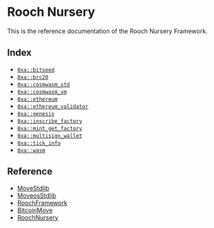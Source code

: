 
<a name="@Rooch_Nursery_0"></a>

# Rooch Nursery


This is the reference documentation of the Rooch Nursery Framework.


<a name="@Index_1"></a>

## Index


-  [`0xa::bitseed`](bitseed.md#0xa_bitseed)
-  [`0xa::brc20`](brc20.md#0xa_brc20)
-  [`0xa::cosmwasm_std`](cosmwasm_std.md#0xa_cosmwasm_std)
-  [`0xa::cosmwasm_vm`](cosmwasm_vm.md#0xa_cosmwasm_vm)
-  [`0xa::ethereum`](ethereum.md#0xa_ethereum)
-  [`0xa::ethereum_validator`](ethereum_validator.md#0xa_ethereum_validator)
-  [`0xa::genesis`](genesis.md#0xa_genesis)
-  [`0xa::inscribe_factory`](inscribe_factory.md#0xa_inscribe_factory)
-  [`0xa::mint_get_factory`](mint_get_factory.md#0xa_mint_get_factory)
-  [`0xa::multisign_wallet`](multisign_wallet.md#0xa_multisign_wallet)
-  [`0xa::tick_info`](tick_info.md#0xa_tick_info)
-  [`0xa::wasm`](wasm.md#0xa_wasm)



<a name="@Reference_2"></a>

## Reference


* [MoveStdlib](https://github.com/rooch-network/rooch/tree/main/frameworks/move-stdlib/doc)
* [MoveosStdlib](https://github.com/rooch-network/rooch/tree/main/frameworks/moveos-stdlib/doc)
* [RoochFramework](https://github.com/rooch-network/rooch/tree/main/frameworks/rooch-framework/doc)
* [BitcoinMove](https://github.com/rooch-network/rooch/tree/main/frameworks/bitcoin-move/doc)
* [RoochNursery](https://github.com/rooch-network/rooch/tree/main/frameworks/rooch-nursery/doc)
